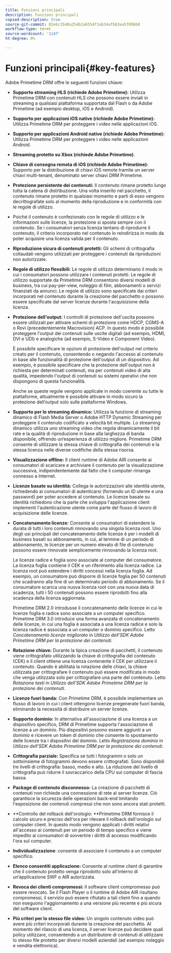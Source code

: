```yaml
---
title: Funzioni principali
description: Funzioni principali
copied-description: true
source-git-commit: 02ebc3548a254b2a6554f1ab34afbb3ea5f09bb8
workflow-type: tm+mt
source-wordcount: '1147'
ht-degree: 0%

---
```


# Funzioni principali{#key-features}

Adobe Primetime DRM offre le seguenti funzioni chiave:

* **Supporto streaming HLS (richiede Adobe Primetime):** Utilizza Primetime DRM con contenuti HLS che possono essere inviati in streaming a qualsiasi piattaforma supportata dal Flash o da Adobe Primetime (ad esempio desktop, iOS e Android).
* **Supporto per applicazioni iOS native (richiede Adobe Primetime):** Utilizza Primetime DRM per proteggere i video nelle applicazioni iOS.
* **Supporto per applicazioni Android native (richiede Adobe Primetime):** Utilizza Primetime DRM per proteggere i video nelle applicazioni Android.
* **Streaming protetto su Xbox (richiede Adobe Primetime)**.
* **Chiave di consegna remota di iOS (richiede Adobe Primetime):** Supporto per la distribuzione di chiavi iOS remote tramite un server chiavi multi-tenant, denominato server chiavi DRM Primetime.
* **Protezione persistente dei contenuti:** Il contenuto rimane protetto lungo tutta la catena di distribuzione. Una volta inserito nel pacchetto, il contenuto rimane protetto in qualsiasi momento e parti di esso vengono decrittografate solo al momento della riproduzione e in conformità con le regole di utilizzo.
* Poiché il contenuto è confezionato con le regole di utilizzo e le informazioni sulle licenze, la protezione si sposta sempre con il contenuto. Se i consumatori senza licenza tentano di riprodurre il contenuto, il criterio incorporato nel contenuto lo reindirizza in modo da poter acquisire una licenza valida per il contenuto.
* **Riproduzione sicura di contenuti protetti:** Gli schemi di crittografia collaudati vengono utilizzati per proteggere i contenuti da riproduzioni non autorizzate.
* **Regole di utilizzo flessibili:** Le regole di utilizzo determinano il modo in cui i consumatori possono utilizzare i contenuti protetti. Le regole di utilizzo supportate da Primetime DRM consentono diversi modelli di business, tra cui pay-per-view, noleggio di film, abbonamenti o servizi finanziati da annunci. Le regole di utilizzo sono specificate dai criteri incorporati nel contenuto durante la creazione del pacchetto o possono essere specificate dal server licenze durante l&#39;acquisizione della licenza.
* **Protezione dell&#39;output:** I controlli di protezione dell&#39;uscita possono essere utilizzati per attivare schemi di protezione come HDCP, CGMS-A o Rovi (precedentemente Macrovision) ACP. In questo modo è possibile proteggere l&#39;output dei contenuti sulle uscite digitali (ad esempio, HDMI, DVI e UDI) e analogiche (ad esempio, S-Video e Component Video).

  È possibile specificare le opzioni di protezione dell&#39;output nel criterio creato per il contenuto, consentendo o negando l&#39;accesso al contenuto in base alle funzionalità di protezione dell&#39;output di un dispositivo. Ad esempio, è possibile specificare che la protezione dell&#39;output non è richiesta per determinati contenuti, ma per contenuti video di alta qualità, impedendo l&#39;output di contenuti su sistemi operativi che non dispongono di questa funzionalità.

  Anche se queste regole vengono applicate in modo coerente su tutte le piattaforme, attualmente è possibile attivare in modo sicuro la protezione dell’output solo sulle piattaforme Windows.

* **Supporto per lo streaming dinamico:** Utilizza la funzione di streaming dinamico di Flash Media Server o Adobe HTTP Dynamic Streaming per proteggere il contenuto codificato a velocità bit multiple. Lo streaming dinamico utilizza uno streaming video che regola dinamicamente il bit rate e la qualità di riproduzione in base alla larghezza di banda disponibile, offrendo un’esperienza di utilizzo migliore. Primetime DRM consente di utilizzare la stessa chiave di crittografia dei contenuti e la stessa licenza nelle diverse codifiche della stessa risorsa.
* **Visualizzazione offline:** Il client runtime di Adobe AIR consente ai consumatori di scaricare e archiviare il contenuto per la visualizzazione successiva, indipendentemente dal fatto che il computer rimanga connesso a Internet.
* **Licenze basate su identità:** Collega le autorizzazioni alle identità utente, richiedendo ai consumatori di autenticarsi (fornendo un ID utente e una password) per poter accedere al contenuto. Le licenze basate su identità richiedono che la parte che sviluppa l&#39;applicazione client implementi l&#39;autenticazione utente come parte del flusso di lavoro di acquisizione delle licenze.
* **Concatenamento licenze:** Consente ai consumatori di estendere la durata di tutti i loro contenuti rinnovando una singola licenza root. Uno degli usi principali del concatenamento delle licenze è per i modelli di business basati su abbonamento, in cui, al termine di un periodo di abbonamento, le licenze per un numero elevato di file di contenuto possono essere rinnovate semplicemente rinnovando la licenza root.

  Le licenze radice e foglia sono associate al computer del consumatore. La licenza foglia contiene il CEK e un riferimento alla licenza radice. La licenza root può estendere i diritti concessi nella licenza foglia. Ad esempio, un consumatore può disporre di licenze foglia per 50 contenuti che scadranno alla fine di un determinato periodo di abbonamento. Se il consumatore scarica una nuova licenza root con una nuova data di scadenza, tutti i 50 contenuti possono essere riprodotti fino alla scadenza della licenza aggiornata.

  Primetime DRM 2.0 introdusse il concatenamento delle licenze in cui le licenze foglia e radice sono associate a un computer specifico. Primetime DRM 3.0 introduce una forma avanzata di concatenamento delle licenze, in cui una foglia è associata a una licenza radice e solo la licenza radice è associata a un computer o dominio specifico. Letto *Concatenamento licenze migliorato* in *Utilizzo dell’SDK Adobe Primetime DRM per la protezione dei contenuti*.

* **Rotazione chiave:** Durante la tipica creazione di pacchetti, il contenuto viene crittografato utilizzando la chiave di crittografia del contenuto (CEK) e il client ottiene una licenza contenente il CEK per utilizzare il contenuto. Quando è abilitata la rotazione delle chiavi, la chiave utilizzata per crittografare il contenuto può essere modificata in modo che venga utilizzata solo per crittografare una parte del contenuto. Letto *Rotazione tasti* in *Utilizzo dell’SDK Adobe Primetime DRM per la protezione dei contenuti*.

* **Licenze fuori banda:** Con Primetime DRM, è possibile implementare un flusso di lavoro in cui i client ottengono licenze pregenerate fuori banda, eliminando la necessità di distribuire un server licenze.
* **Supporto dominio:** In alternativa all&#39;associazione di una licenza a un dispositivo specifico, DRM di Primetime supporta l&#39;associazione di licenze a un dominio. Più dispositivi possono essere aggiunti a un dominio e ricevere un token di dominio che consente lo spostamento delle licenze tra i dispositivi del dominio. Letto *Registrazione dominio* in *Utilizzo dell’SDK Adobe Primetime DRM per la protezione dei contenuti*.

* **Crittografia parziale:** Specifica se tutti i fotogrammi o solo un sottoinsieme di fotogrammi devono essere crittografati. Sono disponibili tre livelli di crittografia: basso, medio e alto. La riduzione del livello di crittografia può ridurre il sovraccarico della CPU sui computer di fascia bassa.
* **Package di contenuto disconnesso:** La creazione di pacchetti di contenuti non richiede una connessione di rete al server licenze. Ciò garantisce la sicurezza delle operazioni back-end limitando l&#39;esposizione dei contenuti compressi che non sono ancora stati protetti.
* **Controllo del rollback dell&#39;orologio: **Primetime DRM fornisce il calcolo sicuro e preciso dell&#39;ora per rilevare il rollback dell&#39;orologio sul computer client. In questo modo vengono applicati i diritti relativi all&#39;accesso ai contenuti per un periodo di tempo specifico e viene impedito ai consumatori di sovvertire i diritti di accesso modificando l&#39;ora sul computer.
* **Individualizzazione**: consente di associare il contenuto a un computer specifico.
* **Elenco consentiti applicazione:** Consente al runtime client di garantire che il contenuto protetto venga riprodotto solo all’interno di un’applicazione SWF o AIR autorizzata.
* **Revoca dei clienti compromessi:** Il software client compromesso può essere revocato. Se il Flash Player o il runtime di Adobe AIR risultano compromessi, il servizio può essere rifiutato a tali client fino a quando non eseguono l&#39;aggiornamento a una versione più recente e più sicura del software client.
* **Più criteri per lo stesso file video:** Un singolo contenuto video può avere più criteri incorporati durante la creazione del pacchetto. Al momento del rilascio di una licenza, il server licenze può decidere quali policy utilizzare, consentendo a un distributore di contenuti di utilizzare lo stesso file protetto per diversi modelli aziendali (ad esempio noleggio e vendita elettronica).
